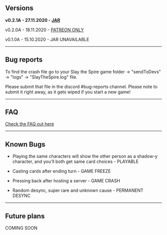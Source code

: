 ## Versions

**v0.2.1A - 27.11.2020 - [JAR](https://www.dropbox.com/s/ovhep5tedyj5eil/TogetherInSpire%20v0.2.1A.jar?dl=1)**

v0.2.0A - 18.11.2020 - [PATREON ONLY](https://www.patreon.com/draco9990)

v0.1.0A - 15.10.2020 - JAR UNAVAILABLE

-----------

## Bug reports

To find the crash file go to your Slay the Spire game folder -> "sendToDevs" -> "logs" -> "SlayTheSpire.log" file.

Please submit that file in the discord #bug-reports channel. Please note to submit it right away, as it gets wiped if you start a new game!

-----------

## FAQ

[Check the FAQ out here](https://pastebin.pl/view/raw/da7ac3ec)

-----------

## Known Bugs

- Playing the same characters will show the other person as a shadow-y character, and you'll both get same card choices - PLAYABLE

- Casting cards after ending turn - GAME FREEZE

- Pressing back after hosting a server - GAME CRASH

- Random desync, super rare and unknown cause - PERMANENT DESYNC

-----------

## Future plans

COMING SOON
